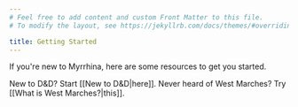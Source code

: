 ```yaml
---
# Feel free to add content and custom Front Matter to this file.
# To modify the layout, see https://jekyllrb.com/docs/themes/#overriding-theme-defaults

title: Getting Started
---
```


If you're new to Myrrhina, here are some resources to get you started.

New to D&D? Start [[New to D&D|here]]. Never heard of West Marches? Try [[What is West Marches?|this]].
